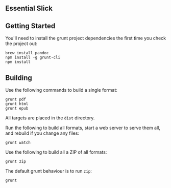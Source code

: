 Essential Slick
--------------

Getting Started
---------------

You'll need to install the grunt project dependencies the first time you check the project out:

~~~
brew install pandoc
npm install -g grunt-cli
npm install
~~~

Building
--------

Use the following commands to build a single format:

~~~
grunt pdf
grunt html
grunt epub
~~~

All targets are placed in the `dist` directory.

Run the following to build all formats, start a web server to serve them all,
and rebuild if you change any files:

~~~
grunt watch
~~~

Use the following to build all a ZIP of all formats:

~~~
grunt zip
~~~

The default grunt behaviour is to run `zip`:

~~~
grunt
~~~
